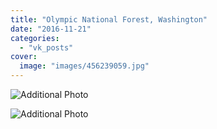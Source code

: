 ```yaml
---
title: "Olympic National Forest, Washington"
date: "2016-11-21"
categories: 
  - "vk_posts"
cover:
  image: "images/456239059.jpg"
---
```


![Additional Photo](https://vodpop.ru/wp-content/uploads/2023/07/456239060.jpg)

![Additional Photo](https://vodpop.ru/wp-content/uploads/2023/07/456239061.jpg)
